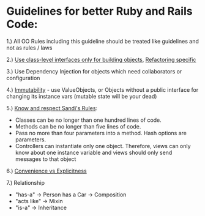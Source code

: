 # Guidelines for better Ruby and Rails Code:

1.) All OO Rules including this guideline should be treated like guidelines and not as rules / laws

2.) [Use class-level interfaces only for building objects](http://solnic.eu/2015/03/04/8-things-i-learned-during-8-years-of-ruby-and-rails.html#5---class-interfaces-are-a-smell), [Refactoring specific](http://blog.codeclimate.com/blog/2012/11/14/why-ruby-class-methods-resist-refactoring/)

3.) Use Dependency Injection for objects which need collaborators or configuration

4.) [Immutability](http://solnic.eu/2015/03/04/8-things-i-learned-during-8-years-of-ruby-and-rails.html#3---immutability) - use ValueObjects, or Objects without a public interface for changing its instance vars (mutable state will be your dead)

5.) [Know and respect Sandi's Rules](https://www.youtube.com/watch?v=npOGOmkxuio):

  - Classes can be no longer than one hundred lines of code.
  - Methods can be no longer than five lines of code.
  - Pass no more than four parameters into a method. Hash options are parameters.
  - Controllers can instantiate only one object. Therefore, views can only know about one instance variable and views should only send messages to that object

6.) [Convenience vs Explicitness](http://solnic.eu/2015/03/04/8-things-i-learned-during-8-years-of-ruby-and-rails.html#6---convenience-has-a-big-price)

7.) Relationship

  - "has-a" -> Person has a Car -> Composition
  - "acts like" -> Mixin
  - "is-a" -> Inheritance
